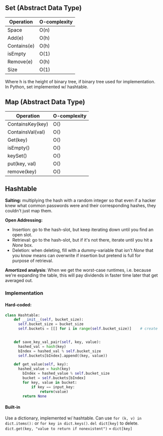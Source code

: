 ## Set (Abstract Data Type)
| Operation   | O-complexity |
| ----------- | ------------ |
| Space       | O(n)         |
| Add(e)      | O(h)         |
| Contains(e) | O(h)         |
| isEmpty     | O(1)         |
| Remove(e)   | O(h)         |
| Size        | O(1)         |
Where h is the height of binary tree, if binary tree used for implementation. In Python, set implemented w/ hashtable.

## Map (Abstract Data Type)
| Operation        | O-complexity |
| ---------------- | ------------ |
| ContainsKey(key) | O()         |
| ContainsVal(val) | O()         |
| Get(key)         | O()         |
| isEmpty()        | O()         |
| keySet()         | O()         |
| put(key, val)    | O()         |
| remove(key)      | O()         |

## Hashtable

**Salting:** multiplying the hash with a random integer so that even if a hacker knew what common passwords were and their corresponding hashes, they couldn't just map them.

**Open Addressing:** 
  * Insertion: go to the hash-slot, but keep iterating down until you find an open slot. 
  * Retrieval: go to the hash-slot, but if it's not there, iterate until you hit a *None* box.
  * Deletion: when deleting, fill with a dummy-variable that isn't *None* that you know means can overwrite if insertion but pretend is full for purpose of retrieval.

**Amortized analysis**: When we get the worst-case runtimes, i.e. because we're expanding the table, this will pay dividends in faster time later that get averaged out. 

### Implementation

#### Hard-coded:
```Python
class Hashtable:
    def __init__(self, bucket_size):
      self.bucket_size = bucket_size
      self.buckets = [[] for i in range(self.bucket_size)]    # create empty buckets

    
    def save_key_val_pair(self, key, value):
      hashed_val = hash(key)
      bIndex = hashed_val % self.bucket_size
      self.buckets[bIndex].append((key, value))

    def get_value(self, key):
      hashed_value = hash(key)
        bIndex = hashed_value % self.bucket_size
        bucket = self.buckets[bIndex]
        for key, value in bucket:
            if key == input_key:
                return(value)
        return None
```

#### Built-in
Use a dictionary, implemented w/ hashtable. 
Can use `for (k, v) in dict.items():` or `for key in dict.keys()`.
`del dict[key]` to delete.
`dict.get(key, "value to return if nonexistent")` = `dict[key]`